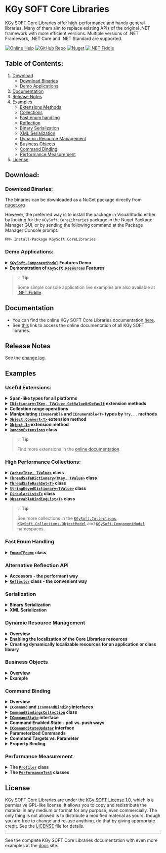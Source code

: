 ﻿# KGy SOFT Core Libraries

KGy SOFT Core Libraries offer high-performance and handy general libraries.
Many of them aim to replace existing APIs of the original .NET framework with more efficient versions.
Multiple versions of .NET Framework, .NET Core and .NET Standard are supported.

[![Online Help](https://img.shields.io/website/https/koszeggy.github.io/docs/corelibraries.svg?label=online%20help&up_message=available)](https://koszeggy.github.io/docs/corelibraries)
[![GitHub Repo](https://img.shields.io/github/repo-size/koszeggy/KGySoft.CoreLibraries.svg?label=github)](https://github.com/koszeggy/KGySoft.CoreLibraries)
[![Nuget](https://img.shields.io/nuget/vpre/KGySoft.CoreLibraries.svg)](https://www.nuget.org/packages/KGySoft.CoreLibraries)
[![.NET Fiddle](https://img.shields.io/website/https/dotnetfiddle.net/Authors/84474/koszeggy.svg?label=.NET%20Fiddle)](https://dotnetfiddle.net/Authors/84474/koszeggy)

## Table of Contents:
<!--2. [Project Site](#project-site) TODO: to docs?-->
1. [Download](#download)
   - [Download Binaries](#download-binaries)
   - [Demo Applications](#demo-applications)
2. [Documentation](#documentation)
3. [Release Notes](#release-notes)
4. [Examples](#examples)
   - [Extensions Methods](#useful-extensions)
   - [Collections](#high-performance-collections)
   - [Fast enum handling](#fast-enum-handling)
   - [Reflection](#alternative-reflection-api)
   - [Binary Serialization](#binary-serialization)
   - [XML Serialization](#xml-serialization)
   - [Dynamic Resource Management](#dynamic-resource-management)
   - [Business Objects](#business-objects)
   - [Command Binding](#command-binding)
   - [Performance Measurement](#performance-measurement)
5. [License](#license)

## Download:

### Download Binaries:

The binaries can be downloaded as a NuGet package directly from [nuget.org](https://www.nuget.org/packages/KGySoft.CoreLibraries)

However, the preferred way is to install the package in VisualStudio either by looking for the `KGySoft.CoreLibraries` package in the Nuget Package Manager GUI, or by sending the following command at the Package Manager Console prompt:

    PM> Install-Package KGySoft.CoreLibraries

### Demo Applications:

<details>
<summary><strong><code><a href="https://koszeggy.github.io/docs/corelibraries/html/N_KGySoft_ComponentModel.htm">KGySoft.ComponentModel</a></code> Features Demo</strong></summary><p/>

[KGySoft.ComponentModelDemo](https://github.com/koszeggy/KGySoft.ComponentModelDemo) is a desktop application, which focuses mainly on the features of the [KGySoft.ComponentModel](https://koszeggy.github.io/docs/corelibraries/html/N_KGySoft_ComponentModel.htm) namespace of KGy SOFT Core Libraries (see also the [business objects](#business-objects) and [command binding](#command-binding) examples below). Furthermore, it also provides some useful code samples for using the KGy SOFT Core Libraries in WPF and Windows Forms applications.

<p align="center">
  <a href="https://github.com/koszeggy/KGySoft.ComponentModelDemo"><img alt="Demo application for KGySoft.ComponentModel features" src="https://user-images.githubusercontent.com/27336165/124353286-f0554780-dc05-11eb-8919-6e96ea53e910.png"/></a>
  <br/><em>Demo application for KGySoft.ComponentModel features</em>
</p>
</details>

<details>
<summary><strong>Demonstration of <code><a href="https://koszeggy.github.io/docs/corelibraries/html/N_KGySoft_Resources.htm">KGySoft.Resources</a></code> Features</strong></summary><p/>

Though [KGy SOFT Imaging Tools](https://github.com/koszeggy/KGySoft.Drawing.Tools#kgy-soft-imaging-tools) is not quite a demo, it perfectly demonstrates how to use [dynamic resource management](#dynamic-resource-management) in a real application that can generate language resources for non-existing localizations, edit and save the changes in .resx files, and apply them on-the-fly without exiting the application.

<p align="center">
  <a href="https://github.com/koszeggy/KGySoft.Drawing.Tools"><img alt="Editing resources in KGy SOFT Imaging Tools" src="https://user-images.githubusercontent.com/27336165/124143008-0a1e4f80-da8b-11eb-8f85-572507b66154.png"/></a>
  <br/><em>Editing resources in KGy SOFT Imaging Tools</em>
</p>
</details>

> 💡 **Tip**<p/>
> Some simple console application live examples are also available at [.NET Fiddle](https://dotnetfiddle.net/Authors/84474/koszeggy).

<!--## Project Site

Find the project site at [kgysoft.net](https://kgysoft.net/corelibraries/). TODO: to docs? -->

## Documentation

* You can find the online KGy SOFT Core Libraries documentation [here](https://koszeggy.github.io/docs/corelibraries).
* See [this](https://github.com/koszeggy/docs) link to access the online documentation of all KGy SOFT libraries.

## Release Notes

See the [change log](https://github.com/koszeggy/KGySoft.CoreLibraries/blob/master/KGySoft.CoreLibraries/changelog.txt).

## Examples

### Useful Extensions:

<details>
<summary><strong>Span-like types for all platforms</strong></summary><p/>

In .NET, depending on the targeted platform you can create a `ReadOnlySpan<char>`/`ReadOnlyMemory<char>` from a string or a `Span<T>`/`Memory<T>` from an array. In KGy SOFT Core Libraries you can use the [`StringSegment`][StringSegment] and [`ArraySection<T>`](https://koszeggy.github.io/docs/corelibraries/html/T_KGySoft_Collections_ArraySection_1.htm) in a very similar manner. They are not just available also for older platforms (starting with .NET Framework 3.5) but provide additional features as well.

```cs
// For strings you can use the AsSegment extensions in a similar way to AsSpan/AsMemory:
StringSegment segment = "This is a string".AsSegment(10); // Contains "string" without allocating a new string.
```

[`StringSegment`][StringSegment] can be cast to `ReadOnlySpan<char>` (if available on current platform) but it has also some additional features such as [splitting](https://koszeggy.github.io/docs/corelibraries/html/Overload_KGySoft_CoreLibraries_StringSegment_Split.htm). And the [`StringSegmentExtensions`](https://koszeggy.github.io/docs/corelibraries/html/T_KGySoft_CoreLibraries_StringSegmentExtensions.htm) class have several reader methods, which work on [`StringSegment`][StringSegment] type just like the `StringReader` on strings:

[StringSegment]: https://koszeggy.github.io/docs/corelibraries/html/T_KGySoft_CoreLibraries_StringSegment.htm

```cs
// Splitting a string into segments without allocating new strings:
IList<StringSegment> segments = someDelimitedString.AsSegment().Split('|');

// Or, you can use the reader methods so you don't need to allocate even the list:
// Please note that though StringSegment is immutable, it is passed to the ReadToSeparator extension method
// as a ref parameter so it can "consume" the segment as if it was mutable.
StringSegment rest = someDelimitedString; // note that implicit cast works, too
while (!rest.IsNull)
    DoSomenthingWithSegment(rest.ReadToSeparator('|'));
```

> 💡 **Tip**<p/>
> Try also [online](https://dotnetfiddle.net/Byk0YM).

[`ArraySection<T>`](https://koszeggy.github.io/docs/corelibraries/html/T_KGySoft_Collections_ArraySection_1.htm), [`Array2D<T>`](https://koszeggy.github.io/docs/corelibraries/html/T_KGySoft_Collections_Array2D_1.htm) and [`Array3D<T>`](https://koszeggy.github.io/docs/corelibraries/html/T_KGySoft_Collections_Array3D_1.htm) types work similarly but for arrays. They are not just faster than `Memory<T>` (whose `Span` property has some extra cost) but offer some additional features as well:

```cs
// So far similar to AsSpan or AsMemory extensions, but this is available on all platforms:
ArraySection<byte> section = myByteArray.AsSection(25, 100); // 100 bytes starting at index 25

// But if you wish you can treat it as a 10x10 two-dimensional array:
Array2D<byte> as2d = section.AsArray2D(10, 10);

// 2D indexing works the same way as for a real multidimensional array. But this is actually faster:
byte element = as2d[2, 3];

// Slicing works the same way as for ArraySection/Spans:
Array2D<byte> someRows = as2d[1..^1]; // same as as2d.Slice(1, as2d.Height - 2)

// Or you can get a simple row:
ArraySection<byte> singleRow = as2d[0];
```

Please note that none of the lines in the example above allocate anything on the heap.

> 💡 **Tip**<p/>
> [`ArraySection<T>`](https://koszeggy.github.io/docs/corelibraries/html/T_KGySoft_Collections_ArraySection_1.htm), [`Array2D<T>`](https://koszeggy.github.io/docs/corelibraries/html/T_KGySoft_Collections_Array2D_1.htm) and [`Array3D<T>`](https://koszeggy.github.io/docs/corelibraries/html/T_KGySoft_Collections_Array3D_1.htm) types have constructors where you can specify an arbitrary capacity. If the targeted platform supports it, then these use array pooling, which can be much faster than allocating new arrays. Do not forget to release the created instances that were created by the allocator constructors.

If you want to reinterpret the element type of an array, the [`CastArray<TFrom, TTo>`](https://koszeggy.github.io/docs/corelibraries/html/T_KGySoft_Collections_CastArray_2.htm), [`CastArray2D<TFrom, TTo>`](https://koszeggy.github.io/docs/corelibraries/html/T_KGySoft_Collections_CastArray2D_2.htm) and [`CastArray3D<TFrom, TTo>`](https://koszeggy.github.io/docs/corelibraries/html/T_KGySoft_Collections_CastArray3D_2.htm) types can be used similarly to the ones above. Continuing the previous example:

```cs
// You can reinterpret the element type if you whish:
CastArray<byte, Color32> asColors = myByteArray.Cast<byte, Color32>();

// Now you can access the elements cast to the reinterpreted type:
Color32 c = asColors[0];

// Or the reference to them (if supported by the compiler you use):
ref Color32 cRef = ref asColors.GetElementReference(0);

// Casts also have their 2D/3D counterparts:
CastArray2D<byte, Color32> asColors2D = asColors.As2D(height: 4, width: 6);

// Same as above, but directly from the section:
asColors2D = section.Cast2D<byte, Color32>(4, 6);
```
</details>

<details>
<summary><strong><code><a href="https://koszeggy.github.io/docs/corelibraries/html/Overload_KGySoft_CoreLibraries_DictionaryExtensions_GetValueOrDefault.htm">IDictionary&lt;TKey, TValue>.GetValueOrDefault</a></code> extension methods</strong></summary><p/>

> ℹ️ **Note**<p/>
> Since then .NET Core 2.0 also introduced a `GetValueOrDefault` method for the `IReadOnlyDictionary<TKey, TValue>` interface. But KGy SOFT's [`IDictionary<TKey, TValue>.GetValueOrDefault`](https://koszeggy.github.io/docs/corelibraries/html/Overload_KGySoft_CoreLibraries_DictionaryExtensions_GetValueOrDefault.htm) methods offer more features, such as using a factory delegate if the default value is expensive to evaluate, using a more specific value type than `TValue` (with special handling for `IDictionary<string, object>` types where you need to specify only one type argument):

```cs
// old way:
object obj;
int intValue;
if (dict.TryGetValue("Int", out obj) && obj is int)
    intValue = (int)obj;

// C# 7.0 way:
if (dict.TryGetValue("Int", out object o) && o is int i)
    intValue = i;

// GetValueOrDefault ways:
intValue = (int)dict.GetValueOrDefault("Int");
intValue = dict.GetValueOrDefault("Int", 0);
intValue = dict.GetValueOrDefault<int>("Int");
```
> 💡 **Tip**</p>
> Try also [online](https://dotnetfiddle.net/GKSif4).

</details>

<details>
<summary><strong>Collection range operations</strong></summary><p/>

The [`AddRange`](https://koszeggy.github.io/docs/corelibraries/html/M_KGySoft_CoreLibraries_CollectionExtensions_AddRange__1.htm) extension method allows you to add multiple elements to any `ICollection<T>` instance. Similarly, [`InsertRange`](https://koszeggy.github.io/docs/corelibraries/html/M_KGySoft_CoreLibraries_ListExtensions_InsertRange__1.htm), [`RemoveRange`](https://koszeggy.github.io/docs/corelibraries/html/M_KGySoft_CoreLibraries_ListExtensions_RemoveRange__1.htm) and [`ReplaceRange`](https://koszeggy.github.io/docs/corelibraries/html/M_KGySoft_CoreLibraries_ListExtensions_ReplaceRange__1.htm) are available for `IList<T>` implementations. You might need to check the `ICollection<T>.IsReadOnly` property before using these methods.
</details>

<details>
<summary><strong>Manipulating <code>IEnumerable</code> and <code>IEnumerable&lt;T></code> types by <code>Try...</code> methods</strong></summary><p/>

Depending on the actual implementation inserting/removing/setting elements in an `IEnumerable` type might be possible. See the `Try...` methods of the [`EnumerableExtensions`](https://koszeggy.github.io/docs/corelibraries/html/T_KGySoft_CoreLibraries_EnumerableExtensions.htm) class. All of these methods have a **Remarks** section in the documentation that precisely describes the conditions when the corresponding method can be used successfully.
</details>

<details>
<summary><strong><code><a href="https://koszeggy.github.io/docs/corelibraries/html/Overload_KGySoft_CoreLibraries_ObjectExtensions_Convert.htm">Object.Convert&lt;T></a></code> extension method</strong></summary><p/>

```cs
// between convertible types: like the Convert class but supports also enums in both ways
result = "123".Convert<int>(); // culture can be specified, default is InvariantCulture
result = ConsoleColor.Blue.Convert<float>();
result = 13.Convert<ConsoleColor>(); // this would fail by Convert.ChangeType
        
// TypeConverters are used if possible:
result = "AADC78003DAB4906826EFD8B2D5CF33D".Convert<Guid>();
        
// New conversions can be registered:
result = 42L.Convert<IntPtr>(); // fail
typeof(long).RegisterConversion(typeof(IntPtr), (obj, type, culture) => new IntPtr((long)obj));
result = 42L.Convert<IntPtr>(); // success
        
// Registered conversions can be used as intermediate steps:
result = 'x'.Convert<IntPtr>(); // char => long => IntPtr
        
// Collection conversion is also supported:
result = new List<int> { 1, 0, 0, 1 }.Convert<bool[]>();
result = "Blah".Convert<List<int>>(); // works because string is an IEnumerable<char>
result = new[] { 'h', 'e', 'l', 'l', 'o' }.Convert<string>(); // because string has a char[] constructor
result = new[] { 1.0m, 2, -1 }.Convert<ReadOnlyCollection<string>>(); // via the IList<T> constructor
        
// even between non-generic collections:
result = new HashSet<int> { 1, 2, 3 }.Convert<ArrayList>();
result = new Hashtable { { 1, "One" }, { "Black", 'x' } }.Convert<Dictionary<ConsoleColor, string>>();
```
> 💡 **Tip**<p/>
> Try also [online](https://dotnetfiddle.net/rzg8If).
</details>

<details>
<summary><strong><code><a href="https://koszeggy.github.io/docs/corelibraries/html/Overload_KGySoft_CoreLibraries_ObjectExtensions_In.htm">Object.In</a></code> extension method</strong></summary><p/>

```cs
// old way:
if (stringValue == "something" || stringValue == "something else" || stringValue == "maybe some other value" || stringValue == "or...")
    DoSomething();

// In method:
if (stringValue.In("something", "something else", "maybe some other value", "or..."))
    DoSomething();
```

> 📝 **Note**</p>
> Since C# 9.0 this exact example above can be simplified also by the new `or` keyword. But the `In` method can be used in other cases as well, such as when the values to compare are not constant expressions. Also, when they are too expensive to evaluate in advance, you can use the `In` overload that accepts a collection of delegates.

</details>

<details>
<summary><strong><code><a href="https://koszeggy.github.io/docs/corelibraries/html/T_KGySoft_CoreLibraries_RandomExtensions.htm">RandomExtensions</a></code> class</strong></summary><p/>

```cs
// Or FastRandom for the fastest results, or SecureRandom for cryptographically safe results.
var rnd = new Random();

// Next... for all simple types:
rnd.NextBoolean();
rnd.NextDouble(Double.PositiveInfinity); // see also the overloads
rnd.NextString(); // see also the overloads
rnd.NextDateTime(); // also NextDate, NextDateTimeOffset, NextTimeSpan
rnd.NextEnum<ConsoleColor>();
// and NextByte, NextSByte, NextInt16, NextDecimal, etc.

// NextObject: for practically anything. See also GenerateObjectSettings.
rnd.NextObject<Person>(); // custom type
rnd.NextObject<(int, string)>(); // tuple
rnd.NextObject<IConvertible>(); // interface implementation
rnd.NextObject<MarshalByRefObject>(); // abstract type implementation
rnd.NextObject<int[]>(); // array
rnd.NextObject<IList<IConvertible>>(); // some collection of an interface
rnd.NextObject<Func<DateTime>>(); // delegate with random result

// specific type for object (useful for non-generic collections)
rnd.NextObject<ArrayList>(new GenerateObjectSettings { SubstitutionForObjectType = typeof(ConsoleColor) };

// literally any random object
rnd.NextObject<object>(new GenerateObjectSettings { AllowDerivedTypesForNonSealedClasses = true });
```
> 💡 **Tip**<p/>
> Try also [online](https://dotnetfiddle.net/EPHRIx).
</details>

> 💡 **Tip**<p/>
> Find more extensions in the [online documentation](https://koszeggy.github.io/docs/corelibraries/html/N_KGySoft_CoreLibraries.htm).

### High Performance Collections:

<details>
<summary><strong><code><a href="https://koszeggy.github.io/docs/corelibraries/html/T_KGySoft_Collections_Cache_2.htm">Cache&lt;TKey, TValue></a></code> class</strong></summary><p/>

A `Dictionary`-like type with a specified capacity. If the cache is full and new items have to be stored, then the oldest element (or the least recent used one, depending on `Behavior`) is dropped from the cache.

> 💡 **Tip**<p/>
> To obtain a thread-safe cache accessor it is recommended to use the [`ThreadSafeCacheFactory`](https://koszeggy.github.io/docs/corelibraries/html/T_KGySoft_Collections_ThreadSafeCacheFactory.htm) class, where you can configure the characteristics of the cache to create. You can create completely lock-free caches, or caches with strict capacity management, expiring values, etc. See the ***Remarks*** section of the [`ThreadSafeCacheFactory.Create`](https://koszeggy.github.io/docs/corelibraries/html/M_KGySoft_Collections_ThreadSafeCacheFactory_Create__2_1.htm) method for details.

If an item loader is passed to the constructor, then it is enough only to read the cache via the indexer and the corresponding item will be transparently loaded when necessary.

```cs
// instantiating the cache by a loader method and a capacity of 1000 possible items
var personCache = new Cache<int, Person>(LoadPersonById, 1000);

// you only need to read the cache:
var person = personCache[id];

// If a cache instance is accessed from multiple threads use it from a thread safe accessor.
// The item loader can be protected from being called concurrently.
// Similarly to ConcurrentDictionary, this is false by default.
var threadSafeCache = personCache.GetThreadSafeAccessor(protectItemLoader: false);

person = threadSafeCache[id];
```

> 💡 **Tip**<p/>
> Try also [online](https://dotnetfiddle.net/YGDY9c).
</details>

<details>
<summary><strong><code><a href="https://koszeggy.github.io/docs/corelibraries/html/T_KGySoft_Collections_ThreadSafeDictionary_2.htm">ThreadSafeDictionary&lt;TKey, TValue></a></code> class</strong></summary><p/>

Similar to `ConcurrentDictionary` but has a bit different characteristic and can be used even in .NET Framework 3.5 where `ConcurrentDictionary` is not available. It can be a good alternative when a fixed number of keys have to be stored or when the `Count` property has to be frequently accessed, which is particularly slow at `ConcurrentDictionary`. See the ***Remarks*** section of the [`ThreadSafeDictionary<TKey, TValue>`](https://koszeggy.github.io/docs/corelibraries/html/T_KGySoft_Collections_ThreadSafeDictionary_2.htm) class for details, including speed comparison of different members.
</details>

<details>
<summary><strong><code><a href="https://koszeggy.github.io/docs/corelibraries/html/T_KGySoft_Collections_ThreadSafeHashSet_1.htm">ThreadSafeHashSet&lt;T></a></code> class</strong></summary><p/>

In .NET still there is no `ConcurrentHashSet<T>` type. One option is to use a `ConcurrentDictionary<TKey, TValue>` with ignored values. Another option is to use the [`ThreadSafeHashSet<T>`](https://koszeggy.github.io/docs/corelibraries/html/T_KGySoft_Collections_ThreadSafeHashSet_1.htm) class, which uses a very similar approach to [`ThreadSafeDictionary<TKey, TValue>`](https://koszeggy.github.io/docs/corelibraries/html/T_KGySoft_Collections_ThreadSafeDictionary_2.htm): when used with a limited number of items, or when new items are rarely added compared to a contains check, then it may become practically lock-free.
</details>

<details>
<summary><strong><code><a href="https://koszeggy.github.io/docs/corelibraries/html/T_KGySoft_Collections_StringKeyedDictionary_1.htm">StringKeyedDictionary&lt;TValue></a></code> class</strong></summary><p/>

Acts as a regular `IDictionary<string, TValue>` but as an [`IStringKeyedDictionary<TValue>`](https://koszeggy.github.io/docs/corelibraries/html/T_KGySoft_Collections_IStringKeyedDictionary_1.htm) interface implementation, it supports accessing its values also by [`StringSegment`][StringSegment] or `ReadOnlySpan<char>` keys. To use custom string comparison you can pass a [`StringSegmentComparer`](https://koszeggy.github.io/docs/corelibraries/html/T_KGySoft_CoreLibraries_StringSegmentComparer.htm) instance to the constructors, which allows string comparisons by `string`, [`StringSegment`][StringSegment] and `ReadOnlySpan<char>` instances.
</details>

<details>
<summary><strong><code><a href="https://koszeggy.github.io/docs/corelibraries/html/T_KGySoft_Collections_CircularList_1.htm">CircularList&lt;T></a></code> class</strong></summary><p/>

Fully compatible with `List<T>` but maintains a dynamic start/end position of the stored elements internally, which makes it very fast when elements are added/removed at the first position. It has also optimized range operations and can return both value type and reference type enumerators depending on the used context.

```cs
var clist = new CircularList<int>(Enumerable.Range(0, 1000));

// or by ToCircularList:
clist = Enumerable.Range(0, 1000).ToCircularList();

// AddFirst/AddLast/RemoveFirst/RemoveLast
clist.AddFirst(-1); // same as clist.Insert(0, -1); (much faster than List<T>)
clist.RemoveFirst(); // same as clist.RemoveAt(0); (much faster than List<T>)

// if the inserted collection is not ICollection<T>, then List<T> is especially slow here
// because it inserts the items one by one and shifts the elements in every iteration
clist.InsertRange(0, Enumerable.Range(-500, 500));

// When enumerated by LINQ expressions, List<T> is not so effective because of its boxed
// value type enumerator. In these cases CircularList returns a reference type enumerator.
Console.WriteLine(clist.SkipWhile(i => i < 0).Count());
```
</details>

<details>
<summary><strong><code><a href="https://koszeggy.github.io/docs/corelibraries/html/T_KGySoft_ComponentModel_ObservableBindingList_1.htm">ObservableBindingList&lt;T></a></code> class</strong></summary><p/>

Combines the features of `IBindingList` implementations (such as `BindingList<T>`) and `INotifyCollectionChanged` implementations (such as `ObservableCollection<T>`). It makes it an ideal collection type in many cases (such as in a technology-agnostic View-Model layer) because it can used in practically any UI environments. By default it is initialized by a [`SortableBindingList<T>`](https://koszeggy.github.io/docs/corelibraries/html/T_KGySoft_ComponentModel_SortableBindingList_1.htm) but can wrap any `IList<T>` implementation.
</details>

> 💡 **Tip**<p/>
> See more collections in the [`KGySoft.Collections`](https://koszeggy.github.io/docs/corelibraries/html/N_KGySoft_Collections.htm), [`KGySoft.Collections.ObjectModel`](https://koszeggy.github.io/docs/corelibraries/html/N_KGySoft_Collections_ObjectModel.htm) and [`KGySoft.ComponentModel`](https://koszeggy.github.io/docs/corelibraries/html/N_KGySoft_ComponentModel.htm) namespaces.

### Fast Enum Handling

<details>
<summary><strong><code><a href="https://koszeggy.github.io/docs/corelibraries/html/T_KGySoft_CoreLibraries_Enum_1.htm">Enum&lt;TEnum></a></code> class</strong></summary><p/>

In .NET Framework some enum operations used to be legendarily slow. Back then I created the static [`Enum<TEnum>`][enum] and [`EnumComparer<TEnum>`](https://koszeggy.github.io/docs/corelibraries/html/T_KGySoft_CoreLibraries_EnumComparer_1.htm) classes, which provide must faster enum operations than the `System.Enum` type. Since then, the performance has been radically improved, especially in .NET Core, so the difference became much narrower, though it [still exists](https://dotnetfiddle.net/xNTnLE).

So today the main benefit of using the [`Enum<TEnum>`][enum] class is its extra features and maybe the support of formatting/parsing to and from `Span<char>`/`ReadOnlySpan<char>` types, which is missing at `System.Enum` on many platform versions. And if you target older frameworks, which can't use `ReadOnlySpan<char>`, you still can use the `Parse`/`TryParse` overloads that accept [`StringSegment`][StringSegment] parameters.

> 💡 **Tip**<p/>
> See the performance comparison in .NET Core and try it [online](https://dotnetfiddle.net/xNTnLE).

[enum]: https://koszeggy.github.io/docs/corelibraries/html/T_KGySoft_CoreLibraries_Enum_1.htm
</details>

### Alternative Reflection API

<details>
<summary><strong>Accessors - the performant way</strong></summary><p/>

There are four public classes derived from [`MemberAccessor`](https://koszeggy.github.io/docs/corelibraries/html/T_KGySoft_Reflection_MemberAccessor.htm), which can be used where you would use `MemberInfo` instances. All of them support generic access in some specialized cases for even better performance. But even the non-generic access, which can be used in all cases, is at least one order of magnitude faster than system reflection. The following table summarizes the relation between the system reflection types and their KGy SOFT counterpart:

| System Type                    | KGy SOFT Type                 |
|--------------------------------|-------------------------------|
| `FieldInfo`                    | [`FieldAccessor`][fa]         |
| `PropertyInfo`                 | [`PropertyAccessor`][pa]      |
| `MethodInfo`                   | [`MethodAccessor`][ma]        |
| `ConstructorInfo`, `Activator` | [`CreateIstanceAccessor`][ca] |

[fa]: https://koszeggy.github.io/docs/corelibraries/html/T_KGySoft_Reflection_FieldAccessor.htm
[pa]: https://koszeggy.github.io/docs/corelibraries/html/T_KGySoft_Reflection_PropertyAccessor.htm
[ma]: https://koszeggy.github.io/docs/corelibraries/html/T_KGySoft_Reflection_MethodAccessor.htm
[ca]: https://koszeggy.github.io/docs/corelibraries/html/T_KGySoft_Reflection_CreateInstanceAccessor.htm

> 💡 **Tip**<p/>
> See the links in the table above for performance comparison examples.
</details>

<details>
<summary><strong><code><a href="https://koszeggy.github.io/docs/corelibraries/html/T_KGySoft_Reflection_Reflector.htm">Reflector</a></code> class - the convenient way</strong></summary><p/>

If convenience is priority, then the [`Reflector`](https://koszeggy.github.io/docs/corelibraries/html/T_KGySoft_Reflection_Reflector.htm) class offers every functionality you need to use for reflection. While the accessors above can be obtained by a `MemberInfo` instance, the `Reflector` can be used even by name. The following example demonstrates this for methods:

```cs
// Any method by MethodInfo:
MethodInfo method = typeof(MyType).GetMethod("MyMethod");

result = Reflector.InvokeMethod(instance, method, param1, param2); // by Reflector
result = method.Invoke(instance, new object[] { param1, param2 }); // the old (slow) way
result = MethodAccessor.GetAccessor(method).Invoke(instance, param1, param2); // by accessor (fast)

// Instance method by name (can be non-public, even in base classes):
result = Reflector.InvokeMethod(instance, "MethodName", param1, param2);

// Static method by name (can be non-public, even in base classes):
result = Reflector.InvokeMethod(typeof(MyType), "MethodName", param1, param2);

// Even generic methods are supported:
result = Reflector.InvokeMethod(instance, "MethodName", new[] { typeof(GenericArg) }, param1, param2);

// If you are not sure whether a method by the specified name exists use TryInvokeMethod:
bool invoked = Reflector.TryInvokeMethod(instance, "MethodMaybeExists", out result, param1, param2);
```

> 📝 **Note**<p/>
> `Try...` methods return false if a matching member with the given name/parameters cannot be found. However, if a member could be successfully invoked, which threw an exception, then this exception will be thrown further.
</details>

### Serialization

<details>
<summary><strong>Binary Serialization</strong><a id="binary-serialization"/></summary><p/>

> 🔒 **Security Note**<p/>
> If the serialization stream may come from an untrusted source (e.g. remote service, file or database), then make sure you enable the [`SafeMode`](https://koszeggy.github.io/docs/corelibraries/html/T_KGySoft_Serialization_Binary_BinarySerializationOptions.htm) for the deserialization. By doing so all custom types that are stored by assembly identity or by full name must be explicitly declared as expected types (this is not needed for natively supported types, which are not stored by name). Without using this option (or some additional security for the serialization stream) binary serialization is safe only if both the serialization and deserialization happens in the same process, such as creating in-memory snapshots of objects (e.g. for undo/redo functionality) or to create bitwise deep clones. See the security notes at the **Remarks** section of the [`BinarySerializationFormatter`][bsf] class for more details.

[`BinarySerializationFormatter`][bsf] serves the same purpose as `BinaryFormatter` but it fixes a lot of security concerns `BinaryFormatter` suffered from and in most cases produces much compact serialized data with a better performance. It supports many core types natively, including many collections and newer basic types that are not marked serializable anymore (e.g. `Half`, `Rune`, `DateOnly`, `TimeOnly`, etc.). Native support means that serialization of those types does not involve storing assembly and type names at all, which ensures very compact sizes as well as their safe deserialization on every possible platform. Apart from the natively supported types it works similarly to `BinaryFormatter`: uses recursive serialization of fields and supports the full binary serialization infrastructure including `ISerializable`, `IDeserializationCallback`, `IObjectReference`, serialization method attributes, binder and surrogates support. Please note though that in safe mode no custom binders and surrogates are allowed to use.

Even if used in a secure environment or on a cryptographically secured channel, binary serialization of custom types is not quite recommended when communicating between remote entities, because by default custom serialization relies on private implementation (ie. field names). In such cases use messages created exclusively from the natively supported types (see them at [`BinarySerializationFormatter`][bsf]) so it can be used like some `ProtoBuf` but with much more available predefined types. If you really need to use custom types between remote endpoints, then it is recommended to use message types that can be completely restored by public fields and properties so you can use a text-based serializer, eg. an [`XML serializer`](#xml-serialization).

Binary serialization functions are available via the static [`BinarySerializer`](https://koszeggy.github.io/docs/corelibraries/html/T_KGySoft_Serialization_Binary_BinarySerializer.htm) class and by the [`BinarySerializationFormatter`][bsf] type.

```cs
// Simple way: by the static BinarySerializer class
byte[] rawData = BinarySerializer.Serialize(instance); // to byte[]
BinarySerializer.SerializeToStream(stream, instance); // to Stream
BinarySerializer.SerializeByWriter(writer, instance); // by BinaryWriter

// or explicitly by a BinarySerializationFormatter instance:
rawData = new BinarySerializationFormatter().Serialize(instance);

// Deserialization:
obj = BinarySerializer.Deserialize<MyClass>(rawData); // from byte[]
obj = BinarySerializer.DeserializeFromStream<MyClass>(stream); // from Stream
obj = BinarySerializer.DeserializeByReader<MyClass>(reader); // by BinaryReader
```

> 💡 **Tip**<p/>
> Try also [online](https://dotnetfiddle.net/nQfFrQ).

The [`BinarySerializationFormatter`][bsf] supports many types and collections natively (see the link), which has more benefits: these types are serialized without any assembly information and the result is very compact as well. Additionally, you can use the `BinarySerializationOptions.OmitAssemblyQualifiedNames` flag to omit assembly information on serialization, which reduces the size of the output even more, and more importantly, it makes impossible to load assemblies during the deserialization even if the `BinarySerializationOptions.SafeMode` is not used during the deserialization.

[bsf]: https://koszeggy.github.io/docs/corelibraries/html/T_KGySoft_Serialization_Binary_BinarySerializationFormatter.htm
</details>

<details>
<summary><strong>XML Serialization</strong><a id="xml-serialization"/></summary><p/>

> 🔒 **Security Note**<p/>
> KGy SOFT's [`XmlSerializer`][xml] is a polymorphic serializer. If the serialized content comes from an untrusted source make sure you use its [`DeserializeSafe`](https://koszeggy.github.io/docs/corelibraries/html/Overload_KGySoft_Serialization_Xml_XmlSerializer_DeserializeSafe.htm)/[`DeserializeContentSafe`](https://koszeggy.github.io/docs/corelibraries/html/Overload_KGySoft_Serialization_Xml_XmlSerializer_DeserializeContentSafe.htm) methods that disallow loading assemblies during the deserialization even if types are specified with their assembly qualified names, and make it necessary to name every custom type that are expected in the serialization XML. See the security notes at the **Remarks** section of the [`XmlSerializer`][xml] class for more details.

Unlike binary serialization, which is meant to save the bitwise content of an object, the [`XmlSerializer`][xml] can save and restore the public properties and fields. Meaning, it cannot guarantee that the original state of an object can be fully restored unless it is completely exposed by public members. The [`XmlSerializer`][xml] can be a good choice for saving configurations or components whose state can be edited in a property grid, for example.

Therefore [`XmlSerializer`][xml] supports several `System.ComponentModel` attributes and techniques such as `TypeConverterAttribute`, `DefaultValueAttribute`, `DesignerSerializationVisibilityAttribute` and even the `ShouldSerialize...` methods.

```cs
// A good candidate for XML serialization:
public class Person
{
    public string FirstName { get; set; }

    [DefaultValue(null)] // will not be serialized if null
    public string MiddleName { get; set; }

    public string LastName { get; set; }

    public DateTime BirthDate { get; set; }

    // System serializer fails here: the property has no setter and its type cannot be instantiated.
    public IList<string> PhoneNumbers { get; } = new Collection<string>();
}
```

And the serialization:

```cs
var person = ThreadSafeRandom.Instance.NextObject<Person>();
var options = XmlSerializationOptions.RecursiveSerializationAsFallback;

// serializing into XElement
XElement element = XmlSerializer.Serialize(person, options);
var clone = XmlSerializer.DeserializeSafe<Person>(element);

// serializing into file/Stream/TextWriter/XmlWriter are also supported: An XmlWriter will be used
var sb = new StringBuilder();
XmlSerializer.Serialize(new StringWriter(sb), person, options);
clone = XmlSerializer.DeserializeSafe<Person>(new StringReader(sb.ToString()));

Console.WriteLine(sb);
```

> 💡 **Tip**<p/>
> Try also [online](https://dotnetfiddle.net/M2dfrx).

If a root object has a non-default constructor, its content still can be serialized and deserialized by the `SerializeContent`/`DeserializeContent[Safe]` methods:

```cs
public class MyComponent
{
    // there is no default constructor
    public MyComponent(Guid id) => Id = id;

    // read-only property: will not be serialized unless forced by the
    // ForcedSerializationOfReadOnlyMembersAndCollections option
    public Guid Id { get; }

    // this tells the serializer to allow recursive serialization for this non-common type
    // without using the RecursiveSerializationAsFallback option
    [DesignerSerializationVisibility(DesignerSerializationVisibility.Content)]
    public Person Person { get; set; }
}
```

When serializing such an instance we need to emit a root element explicitly and on deserialization we need to create an empty `MyComponent` instance manually:

```cs
var instance = new MyComponent(Guid.NewGuid()) { Person = person };

// serialization (now into XElement but XmlWriter is also supported):
var root = new XElement("SomeRootElement");
XmlSerializer.SerializeContent(root, instance);

// deserialization (now from XElement but XmlReader is also supported):
var cloneWithNewId = new MyComponent(Guid.NewGuid());
XmlSerializer.DeserializeContent(root, cloneWithNewId);
```

[xml]: https://koszeggy.github.io/docs/corelibraries/html/T_KGySoft_Serialization_Xml_XmlSerializer.htm
</details>

### Dynamic Resource Management

<details>
<summary><strong>Overview</strong></summary><p/>

> 💡 **Tip**<p/>
> For a real-life example see also the [KGy SOFT Imaging Tools](https://github.com/koszeggy/KGySoft.Drawing.Tools#localization) application that supports creating and applying new localizations on-the-fly, from within the application.

The KGy SOFT Core Libraries contain numerous classes for working with resources directly from .resx files. Some classes can be familiar from the .NET Framework. For example, [`ResXResourceReader`](https://koszeggy.github.io/docs/corelibraries/html/T_KGySoft_Resources_ResXResourceReader.htm), [`ResXResourceWriter`](https://koszeggy.github.io/docs/corelibraries/html/T_KGySoft_Resources_ResXResourceWriter.htm) and [`ResXResourceSet`](https://koszeggy.github.io/docs/corelibraries/html/T_KGySoft_Resources_ResXResourceSet.htm) are reimplemented by referencing only the core system assemblies (the original versions of these reside in `System.Windows.Forms.dll`, which cannot be used on all platforms) and they got a bunch of improvements at the same time. Most importantly, they all have a `SafeMode` property, which guarantees that no assembly loading and deserialization occurs unless it is explicitly requested. But even if `SafeMode` is false, an item is not deserialized until it is explicitly obtained. Or, the [`ResXResourceSet`](https://koszeggy.github.io/docs/corelibraries/html/T_KGySoft_Resources_ResXResourceSet.htm) class is now a read-write collection and the changes can be saved in a new .resx file (see the links above for details and comparisons and examples).

On top of those, KGy SOFT Core Libraries introduce a sort of new types that can be used the same way as a standard `ResourceManager` class:
- [`ResXResourceManager`](https://koszeggy.github.io/docs/corelibraries/html/T_KGySoft_Resources_ResXResourceManager.htm) works the same way as the regular `ResourceManager` but works on .resx files instead of compiled resources and supports adding and saving new resources, .resx metadata and assembly aliases.
- The [`HybridResourceManager`](https://koszeggy.github.io/docs/corelibraries/html/T_KGySoft_Resources_HybridResourceManager.htm) is able to work both with compiled and .resx resources even at the same time: it can be used to override the compiled resources with .resx content.
- The [`DynamicResourceManager`](https://koszeggy.github.io/docs/corelibraries/html/T_KGySoft_Resources_DynamicResourceManager.htm) can be used to generate new .resx files automatically for languages without a localization. The KGy SOFT Libraries also use `DynamicResourceManager` instances to maintain their resources. The library assemblies are compiled only with the English resources but any consumer library or application can enable the .resx expansion for any language.

> 💡 **Tip**</p>
> See the **Remarks** section of the [`KGySoft.Resources`](https://koszeggy.github.io/docs/corelibraries/html/N_KGySoft_Resources.htm) namespace description, which may help you to choose the most appropriate class for your needs.
</details>

<details>
<summary><strong>Enabling the localization of the Core Libraries resources</strong></summary><p/>

```cs
// Just pick a language for your application
LanguageSettings.DisplayLanguage = CultureInfo.GetCultureInfo("de-DE");

// Opt-in using .resx files (for all `DynamicResourceManager` instances, which are configured to obtain
// their configuration from LanguageSettings):
LanguageSettings.DynamicResourceManagersSource = ResourceManagerSources.CompiledAndResX;

// When you access a resource for the first time for a new language, a new resource set will be generated.
// This is saved automatically when you exit the application
Console.WriteLine(PublicResources.ArgumentNull);
```

The example above will print a prefixed English message for the first time: `[T]Value cannot be null.`. Find the newly saved .resx file and look for the untranslated resources with the `[T]` prefix. After saving an edited resource file the example will print the localized message.

> See a complete example at the [`LanguageSettins`](https://koszeggy.github.io/docs/corelibraries/html/T_KGySoft_LanguageSettings.htm) class.
</details>

<details>
<summary><strong>Creating dynamically localizable resources for an application or class library</strong></summary><p/>

See the [step-by step description](https://koszeggy.github.io/docs/corelibraries/html/T_KGySoft_Resources_DynamicResourceManager.htm#recommendation) at the [`DynamicResourceManager`](https://koszeggy.github.io/docs/corelibraries/html/T_KGySoft_Resources_DynamicResourceManager.htm) class.
</details>

### Business Objects

<details>
<summary><strong>Overview</strong></summary><p/>

The [`KGySoft.ComponentModel`](https://koszeggy.github.io/docs/corelibraries/html/N_KGySoft_ComponentModel.htm) namespace contains several types that can be used as base type for model classes, view-model objects or other kind of business objects:

<p align="center">
  <img alt="Base classes for business objects" src="https://user-images.githubusercontent.com/27336165/124354011-23013f00-dc0a-11eb-9f53-d7aec8e6f15b.png"/>
  <br/><em>Base classes for business objects</em>
</p>

- [`ObservableObjectBase`](https://koszeggy.github.io/docs/corelibraries/html/T_KGySoft_ComponentModel_ObservableObjectBase.htm): The simplest class, supports change notification via the `INotifyPropertyChanged` interface and can tell whether any of the properties have been modified. Provides protected members for maintaining properties.
- [`PersistableObjectBase`](https://koszeggy.github.io/docs/corelibraries/html/T_KGySoft_ComponentModel_PersistableObjectBase.htm): Extends the `ObservableObjectBase` class by implementing the [`IPersistableObject`](https://koszeggy.github.io/docs/corelibraries/html/T_KGySoft_ComponentModel_IPersistableObject.htm) interface, which makes possible to access and manipulate the internal property storage.
- [`UndoableObjectBase`](https://koszeggy.github.io/docs/corelibraries/html/T_KGySoft_ComponentModel_UndoableObjectBase.htm): Adds step-by-step undo/redo functionality to the `PersistableObjectBase` type. This is achieved by implementing a flexible [`ICanUndoRedo`](https://koszeggy.github.io/docs/corelibraries/html/T_KGySoft_ComponentModel_ICanUndoRedo.htm) interface. Implements also the standard `System.ComponentModel.IRevertibleChangeTracking` interface.
- [`EditableObjectBase`](https://koszeggy.github.io/docs/corelibraries/html/T_KGySoft_ComponentModel_EditableObjectBase.htm): Adds committable and revertible editing functionality to the `PersistableObjectBase` type. The editing sessions can be nested. This is achieved by implementing a flexible [`ICanEdit`](https://koszeggy.github.io/docs/corelibraries/html/T_KGySoft_ComponentModel_ICanEdit.htm) interface but implements also the standard `System.ComponentModel.IEditableObject` interface, which is already supported by multiple already existing controls in the various graphical user environments.
- [`ValidatingObjectBase`](https://koszeggy.github.io/docs/corelibraries/html/T_KGySoft_ComponentModel_ValidatingObjectBase.htm): Adds business validation features to the `PersistableObjectBase` type. This is achieved by implementing a flexible [`IValidatingObject`](https://koszeggy.github.io/docs/corelibraries/html/T_KGySoft_ComponentModel_IValidatingObject.htm) interface, which provides multiple validation levels for each properties. Implements also the standard `System.ComponentModel.IDataErrorInfo` interface, which is the oldest and thus the most widely supported standard validation technique in the various GUI frameworks.
- [`ModelBase`](https://koszeggy.github.io/docs/corelibraries/html/T_KGySoft_ComponentModel_ModelBase.htm): Unifies the features of all of the classes above.
</details>

<details>
<summary><strong>Example</strong></summary><p/>

The following example demonstrates a possible model class with validation:

```cs
public class MyModel : ValidatingObjectBase
{
    // A simple integer property (with zero default value).
    // Until the property is set no value is stored internally.
    public int IntProperty { get => Get<int>(); set => Set(value); }

    // An int property with default value. Until the property is set the default will be returned.
    public int IntPropertyCustomDefault { get => Get(-1); set => Set(value); }

    // If the default value is a complex one, which should not be evaluated each time
    // you can provide a factory for it.
    // When this property is read for the first time without setting it before
    // the provided delegate will be invoked and the returned default value is stored without triggering
    // the PropertyChanged event.
    public MyComplexType ComplexProperty { get => Get(() => new MyComplexType()); set => Set(value); }

    // You can use regular properties to prevent raising the events
    // and not to store the value in the internal storage.
    // The OnPropertyChanged method still can be called explicitly to raise the PropertyChanged event.
    public int UntrackedProperty { get; set; }

    public int Id { get => Get<int>(); set => Set(value); }
    public string Name { get => Get<string>(); set => Set(value); }

    protected override ValidationResultsCollection DoValidation()
    {
        var result = new ValidationResultsCollection();

        // info
        if (Id == 0)
            result.AddInfo(nameof(Id), "This will be considered as a new object when saved");

        // warning
        if (Id < 0)
            result.AddWarning(nameof(Id), $"{nameof(Id)} is recommended to be greater or equal to 0.");

        // error
        if (String.IsNullOrEmpty(Name))
            result.AddError(nameof(Name), $"{nameof(Name)} must not be null or empty.");

        return result;
    }
}
```
> 💡 **Tip**<p/>
> See the [KGySoft.ComponentModelDemo](https://github.com/koszeggy/KGySoft.ComponentModelDemo) repository to try business objects in action
</details>

### Command Binding

<details>
<summary><strong>Overview</strong></summary><p/>

KGy SOFT Core Libraries contain a simple, technology-agnostic implementation of the Command pattern. Commands are actually advanced event handlers. The main benefit of using commands is that they can be bound to multiple sources and targets, and unsubscription from sources is handled automatically when the binding is disposed (no more memory leaks due to delegates and you don't even need to use heavy-weight weak events).

A command is represented by the [`ICommand`][ICommand] interface (see some examples also in the link). There are four pairs of predefined `ICommand` implementations that can accept delegate handlers:
- [`SimpleCommand`](https://koszeggy.github.io/docs/corelibraries/html/T_KGySoft_ComponentModel_SimpleCommand.htm) and [`SimpleCommand<TParam>`](https://koszeggy.github.io/docs/corelibraries/html/T_KGySoft_ComponentModel_SimpleCommand_1.htm)
- [`TargetedCommand<TTarget>`](https://koszeggy.github.io/docs/corelibraries/html/T_KGySoft_ComponentModel_TargetedCommand_1.htm) and [`TargetedCommand<TTarget, TParam>`](https://koszeggy.github.io/docs/corelibraries/html/T_KGySoft_ComponentModel_TargetedCommand_2.htm)
- [`SourceAwareCommand<TEventArgs>`](https://koszeggy.github.io/docs/corelibraries/html/T_KGySoft_ComponentModel_SourceAwareCommand_1.htm) and [`SourceAwareCommand<TEventArgs, TParam>`](https://koszeggy.github.io/docs/corelibraries/html/T_KGySoft_ComponentModel_SourceAwareCommand_2.htm)
- [`SourceAwareTargetedCommand<TEventArgs, TTarget>`](https://koszeggy.github.io/docs/corelibraries/html/T_KGySoft_ComponentModel_SourceAwareTargetedCommand_2.htm) and [`SourceAwareTargetedCommand<TEventArgs, TTarget, TParam>`](https://koszeggy.github.io/docs/corelibraries/html/T_KGySoft_ComponentModel_SourceAwareTargetedCommand_3.htm)

A command itself is a static logic. Every dynamic attribute of a command (including the Enabled and other arbitrary states but also the sources and targets) belong to the binding(s).
</details>

<details>
<summary><strong><code><a href="https://koszeggy.github.io/docs/corelibraries/html/T_KGySoft_ComponentModel_ICommand.htm">ICommand</a></code> and <code><a href="https://koszeggy.github.io/docs/corelibraries/html/T_KGySoft_ComponentModel_ICommandBinding.htm">ICommandBinding</a></code> interfaces</strong></summary><p/>

```cs
public static class MyCommands
{
    public static readonly ICommand PasteCommand = new TargetedCommand<TextBoxBase>(tb => tb.Paste());

    public static readonly ICommand ReplaceTextCommand = new TargetedCommand<Control, string>((target, value) => target.Text = value);
}
```

To use a command it has to be bound to one or more sources (and to some targets if the command is targeted). To create a binding the `CreateBinding` extension method can be used:

```cs
var binding = MyCommands.PasteCommand.CreateBinding(menuItemPaste, "Click", textBox);

// Alternative way by fluent syntax: (also allows to add multiple sources)
binding = MyCommands.PasteCommand.CreateBinding()
    .AddSource(menuItemPaste, nameof(menuItemPaste.Click))
    .AddSource(buttonPaste, nameof(buttonPaste.Click))
    .AddTarget(textBox);

// by disposing the binding every event subscription will be removed
binding.Dispose();
```
> 💡 **Tip**<p/>
> Try also [online](https://dotnetfiddle.net/7b0lFq).
</details>

<details>
<summary><strong><code><a href="https://koszeggy.github.io/docs/corelibraries/html/T_KGySoft_ComponentModel_CommandBindingsCollection.htm">CommandBindingsCollection</a></code> class</strong></summary><p/>

If you create your bindings by a `CommandBindingsCollection` (or add the created bindings to it), then all of the event subscriptions of every added binding can be removed at once when the collection is disposed.

```cs
public class MyView : ViewBase
{
    private CommandBindingsCollection bindings = new CommandBindingsCollection();

    private void InitializeView()
    {
        bindings.Add(MyCommands.PasteCommand)
            .AddSource(menuItemPaste, nameof(menuItemPaste.Click))
            .AddSource(buttonPaste, nameof(buttonPaste.Click))
            .AddTarget(textBox);
        // [...] more bindings
    }

    protected override void Dispose(bool disposing)
    {
        if (disposing)
            bindings.Dispose(); // releases all of the event subscriptions of every added binding
        base.Dispose(disposing);
    }
}
```
</details>

<details>
<summary><strong><code><a href="https://koszeggy.github.io/docs/corelibraries/html/T_KGySoft_ComponentModel_ICommandState.htm">ICommandState</a></code> interface</strong></summary><p/>

An [`ICommand`][ICommand] instance is stateless by itself. However, the created [`ICommandBinding`][ICommandBinding] has a `State` property, which is an [`ICommandState`][ICommandState] instance containing any arbitrary dynamic properties of the binding. Actually you can treat this object as a `dynamic` instance and add any properties you want. It has one predefined property, `Enabled`, which can be used to enable or disable the execution of the command.

```cs
// The command state can be pre-created and passed to the binding creation
var pasteCommandState = new CommandState { Enabled = false };

// passing the state object when creating the binding
var pasteBinding = bindings.Add(MyCommands.PasteCommand, pasteCommandState)
    .AddSource(menuItemPaste, nameof(menuItemPaste.Click))
    .AddSource(buttonPaste, nameof(buttonPaste.Click))
    .AddTarget(textBox);

// ...

// enabling the command
pasteCommandState.Enabled = true;
// or:
pasteBinding.State.Enabled = true;
```
</details>

<details>
<summary><strong>Command Enabled State - poll vs. push ways</strong></summary><p/>

As you could see in the previous example the `Enabled` state of the command can set explicitly (push) any time via the [`ICommandState`][ICommandState] object.

On the other hand, it is possible to subscribe the `ICommandBinding.Executing` event, which is raised when a command is about to be executed. By this event the binding instance checks the enabled status (poll) and allows the subscriber to change it.

```cs
// Handling the ICommandBinding.Executing event. Of course, it can be a command, too... how fancy :)

public static class MyCommands
{
    // [...]

    // this time we define a SourceAwareCommand because we want to get the event data
    public static readonly ICommand SetPasteEnabledCommand =
        new SourceAwareCommand<ExecuteCommandEventArgs>(OnSetPasteEnabledCommand);

    private static void OnSetPasteEnabledCommand(ICommandSource<ExecuteCommandEventArgs> sourceData)
    {
        // we set the enabled state based on the clipboard
        sourceData.EventArgs.State.Enabled = Clipboard.ContainsText();
    }
}

// ...

// and the creation of the bindings:

// the same as previously, except that we don't pass a pre-created state this time.
var pasteBinding = bindings.Add(MyCommands.PasteCommand)
    .AddSource(menuItemPaste, nameof(menuItemPaste.Click))
    .AddSource(buttonPaste, nameof(buttonPaste.Click))
    .AddTarget(textBox);

// A command binding to set the Enabled state of the Paste command on demand (poll). No targets this time.
bindings.Add(MyCommands.SetPasteEnabledCommand)
    .AddSource(pasteBinding, nameof(pasteBinding.Executing));
```

The possible drawback of the polling way is that `Enabled` is set only in the moment when the command is executed. But if the sources can represent the disabled state (e.g. visual elements may turn gray), then the explicit way may provide a better visual feedback. Just go on with reading...
</details>

<details>
<summary><strong><code><a href="https://koszeggy.github.io/docs/corelibraries/html/T_KGySoft_ComponentModel_ICommandStateUpdater.htm">ICommandStateUpdater</a></code> interface</strong></summary><p/>

An [`ICommandState`][ICommandState] can store not just the predefined `Enabled` state but also any other data. If these states can be rendered meaningfully by the command sources (for example, when `Enabled` is false, then a source button or menu item can be disabled), then an `ICommandStateUpdater` can be used to apply the states to the sources. If the states are properties on the source, then the [`PropertyCommandStateUpdater`](https://koszeggy.github.io/docs/corelibraries/html/T_KGySoft_ComponentModel_PropertyCommandStateUpdater.htm) can be added to the binding:

```cs
// we can pass a string-object dictionary to the constructor, or we can treat it as a dynamic object.
var pasteCommandState = new CommandState(new Dictionary<string, object>
{
    { "Enabled", false }, // can be set also this way - must have a bool value
    { "Text", "Paste" },
    { "HotKey", Key.Control | Key.V },
    { "Icon", Icons.PasteIcon },
});

// as now we add a state updater, the states will be immediately applied to the sources
bindings.Add(MyCommands.PasteCommand, pasteCommandState)
    .AddStateUpdater(PropertyCommandStateUpdater.Updater) // to sync back state properties to sources
    .AddSource(menuItemPaste, nameof(menuItemPaste.Click))
    .AddSource(buttonPaste, nameof(buttonPaste.Click))
    .AddTarget(textBox);

// This will enable all sources now (if they have an Enabled property):
pasteCommandState.Enabled = true;

// We can set anything by casting the state to dynamic or via the AsDynamic property.
// It is not a problem if a source does not have such a property. You can chain multiple updaters to
// handle special cases. If an updater fails, the next one is tried (if any).
pasteCommandState.AsDynamic.ToolTip = "Paste text from the Clipboard";
```
</details>

<details>
<summary><strong>Parameterized Commands</strong></summary><p/>

In WPF you can pass a parameter to a command, whose value is determined when the command is executed. KGy SOFT Libraries also have parameterized command support:

```cs
bindings.Add(MyCommands.ReplaceTextCommand)
    .WithParameter(() => GetNewText()) // the delegate will be called when the command is executed
    .AddSource(menuItemPaste, nameof(menuItemPaste.Click))
    .AddSource(buttonPaste, nameof(buttonPaste.Click))
    .AddTarget(textBox);
```

> 💡 **Tip**<p/>
> It is recommended to specify the parameter callback before adding any sources to avoid the possible issues if there is any chance that the source can be triggered before completing the initialization.
</details>

<details>
<summary><strong>Command Targets vs. Parameter</strong></summary><p/>

Actually also the `AddTarget` method can accept a delegate, which is invoked just before executing the command.  The difference between targets and parameters is that whenever triggering the command the parameter value is evaluated only once but the `ICommand.Execute` method is invoked as many times as many targets are added to the binding (but at least once if there are no targets) using the same parameter value.

But if there are no multiple targets, then either a target or a parameter can be used interchangeably. Use whatever is more correct semantically. If the parameter/target can be determined when creating the binding (no callback is needed to determine its value), then it is probably rather a target than a parameter.
</details>

<details>
<summary><strong>Property Binding</strong></summary><p/>

Most UI frameworks have some advanced property binding, supporting fancy things such as collections and paths. Though they can be perfectly used in most cases they can have also some drawbacks. For example, WPF data binding (similarly to other XAML based frameworks) can be used with `DependencyProperty` targets of `DependencyObject` instances only; and Windows Forms data binding works only for `IBindableComponent` implementations.

For environments without any binding support or for the aforementioned exceptional cases KGy SOFT's command binding offers a very simple one-way property binding by an internally predefined command exposed by the [`Command.CreatePropertyBinding`](https://koszeggy.github.io/docs/corelibraries/html/Overload_KGySoft_ComponentModel_Command_CreatePropertyBinding.htm) and [`CommandBindingsCollection.AddPropertyBinding`](https://koszeggy.github.io/docs/corelibraries/html/Overload_KGySoft_ComponentModel_CommandBindingsCollection_AddPropertyBinding.htm) methods. The binding works for any sources, which implement the `INotifyPropertyChanged` interface, or, if they have a `<PropertyName>Changed` event for the property to bind. The target object can be anything as long as the target property can be set.

In the following example our view-model is a [`ModelBase`](https://koszeggy.github.io/docs/corelibraries/html/T_KGySoft_ComponentModel_ModelBase.htm) (see also [above](#business-objects)), which implements `INotifyPropertyChanged`.

```cs
// ViewModel:
public class MyViewModel : ModelBase // ModelBase implements INotifyPropertyChanged
{
    public string Text { get => Get<string>(); set => Set(value); }
}

// View: assuming we have a ViewBase<TDataContext> class with DataContext and CommandBindings properties
public class MyView : ViewBase<MyViewModel>
{
    private void InitializeView()
    {
        CommandBindingsCollection bindings = base.CommandBindings;
        MyViewModel viewModel = base.DataContext;

        // [...] the usual bindings.Add(...) lines here

        // Adding a simple property binding (uses a predefined command internally):
        bindings.AddPropertyBinding(
            viewModel, "Text", // source object and property name
            "Text", textBox, labelTextBox); // target property name and target object(s)

        // a formatting can be added if types (or just the values) of the properties should be different:
        bindings.AddPropertyBinding(
            viewModel, "Text", // source object and property name
            "BackColor", // target property name
            value => value == null ? Colors.Yellow : SystemColors.WindowColor, // string -> Color conversion
            textBox); // target object(s)
    }
}
```
> 💡 **Tip**<p/>
> See the [KGySoft.ComponentModelDemo](https://github.com/koszeggy/KGySoft.ComponentModelDemo) repository to try command bindings in action

[ICommand]: https://koszeggy.github.io/docs/corelibraries/html/T_KGySoft_ComponentModel_ICommand.htm
[ICommandBinding]: https://koszeggy.github.io/docs/corelibraries/html/T_KGySoft_ComponentModel_ICommandBinding.htm
[ICommandState]: https://koszeggy.github.io/docs/corelibraries/html/T_KGySoft_ComponentModel_ICommandState.htm
</details>

### Performance Measurement

<details>
<summary><strong>The <code><a href="https://koszeggy.github.io/docs/corelibraries/html/T_KGySoft_Diagnostics_Profiler.htm">Profiler</a></code> class</strong></summary><p/>

You can use the `Profiler` class to inject measurement sections as `using` blocks into your code base:

```cs
const string category = "Example";

using (Profiler.Measure(category, "DoBigTask"))
{
    // ... code ...

	// measurement blocks can be nested
    using (Profiler.Measure(category, "DoSmallTask"))
    {
        // ... more code ...
    }
}
```

> 💡 **Tip**<p/>
> Try also [online](https://dotnetfiddle.net/BuuisW).

The number of hits, execution times (first, total, average) are tracked and can be obtained explicitly or you can let them to be dumped automatically into an .xml file.

```xml
<?xml version="1.0" encoding="utf-8"?>
<ProfilerResult>
  <item Category = "Example" Operation="Main total" NumberOfCalls="1" FirstCall="00:00:00.5500736" TotalTime="00:00:00.5500736" AverageCallTime="00:00:00.5500736" />
  <item Category = "Example" Operation="Main/1 iteration" NumberOfCalls="10" FirstCall="00:00:00.0555439" TotalTime="00:00:00.5500554" AverageCallTime="00:00:00.0550055" />
  <item Category = "Example" Operation="DoSmallTask" NumberOfCalls="60" FirstCall="00:00:00.0005378" TotalTime="00:00:00.0124114" AverageCallTime="00:00:00.0002068" />
  <item Category = "Example" Operation="DoBigTask" NumberOfCalls="10" FirstCall="00:00:00.0546513" TotalTime="00:00:00.5455339" AverageCallTime="00:00:00.0545533" />
</ProfilerResult>
```

The result .xml can be imported easily into Microsoft Excel:

<p align="center">
  <img alt="Profiler results imported in Microsoft Excel" src="https://user-images.githubusercontent.com/27336165/124354307-af603180-dc0b-11eb-83a6-edd474eb4919.png"/>
  <br/><em>Profiler results imported in Microsoft Excel</em>
</p>
</details>

<details>
<summary><strong>The <code><a href="https://koszeggy.github.io/docs/corelibraries/html/T_KGySoft_Diagnostics_PerformanceTest.htm">PerformanceTest</a></code> classes</strong></summary><p/>

For more direct operations you can use the [`PerformanceTest`](https://koszeggy.github.io/docs/corelibraries/html/T_KGySoft_Diagnostics_PerformanceTest.htm) and [`PerformanceTest<TResult>`](https://koszeggy.github.io/docs/corelibraries/html/T_KGySoft_Diagnostics_PerformanceTest_1.htm) classes to measure operations with `void` and non-`void` return values, respectively.

```cs
new PerformanceTest
    {
        TestName = "System.Enum vs. KGySoft.CoreLibraries.Enum<TEnum>",
        Iterations = 1_000_000,
        Repeat = 2
    }
    .AddCase(() => ConsoleColor.Black.ToString(), "Enum.ToString")
    .AddCase(() => Enum<ConsoleColor>.ToString(ConsoleColor.Black), "Enum<TEnum>.ToString")
    .DoTest()
    .DumpResults(Console.Out);
```

> 💡 **Tip**<p/>
> Try also [online](https://dotnetfiddle.net/PCcVuD).

The result of the `DoTest` method can be processed either manually or can be dumped in any `TextWriter`. The example above dumps it on the console and produces a result similar to this one:

```
==[System.Enum vs. KGySoft.CoreLibraries.Enum<TEnum> Results]================================================
Iterations: 1,000,000
Warming up: Yes
Test cases: 2
Repeats: 2
Calling GC.Collect: Yes
Forced CPU Affinity: 2
Cases are sorted by time (quickest first)
--------------------------------------------------
1. Enum<TEnum>.ToString: average time: 26.60 ms
  #1          29.40 ms   <---- Worst
  #2          23.80 ms   <---- Best
  Worst-Best difference: 5.60 ms (23.55%)
2. Enum.ToString: average time: 460.78 ms (+434.18 ms / 1,732.36%)
  #1         456.18 ms   <---- Best
  #2         465.37 ms   <---- Worst
  Worst-Best difference: 9.19 ms (2.01%)
```

If you need to use parameterized tests you can simply derive the `PerformanceTestBase<TDelegate, TResult>` class. Override the `OnBeforeCase` method to reset the parameter for each test cases. For example, this is how you can use a prepared `Random` instance in a performance test:

```cs
public class RandomizedPerformanceTest<T> : PerformanceTestBase<Func<Random, T>, T>
{
    private Random random;

    protected override T Invoke(Func<Random, T> del) => del.Invoke(random);

    protected override void OnBeforeCase() => random = new Random(0); // resetting with a fix seed
}
```

> 💡 **Tip**<p/>
> Try also [online](https://dotnetfiddle.net/KNiZa7).

And then a properly prepared `Random` instance will be an argument of your test cases:

```cs
new RandomizedPerformanceTest<string> { Iterations = 1_000_000 }
    .AddCase(rnd => rnd.NextEnum<ConsoleColor>().ToString(), "Enum.ToString")
    .AddCase(rnd => Enum<ConsoleColor>.ToString(rnd.NextEnum<ConsoleColor>()), "Enum<TEnum>.ToString")
    .DoTest()
    .DumpResults(Console.Out);
```
</details>

## License
KGy SOFT Core Libraries are under the [KGy SOFT License 1.0](https://github.com/koszeggy/KGySoft.CoreLibraries/blob/master/LICENSE), which is a permissive GPL-like license. It allows you to copy and redistribute the material in any medium or format for any purpose, even commercially. The only thing is not allowed is to distribute a modified material as yours: though you are free to change and re-use anything, do that by giving appropriate credit. See the [LICENSE](https://github.com/koszeggy/KGySoft.CoreLibraries/blob/master/LICENSE) file for details.

---

See the complete KGy SOFT Core Libraries documentation with even more examples at the [docs](https://koszeggy.github.io/docs/corelibraries) site.